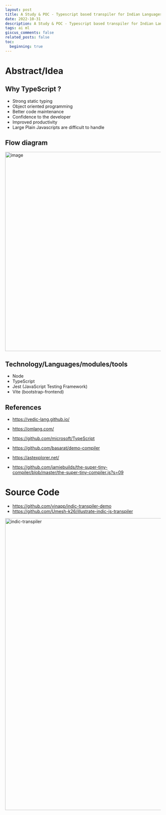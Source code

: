 ```yaml
---
layout: post
title: A Study & POC - Typescript based transpiler for Indian Languages
date: 2022-10-31
description: A Study & POC - Typescript based transpiler for Indian Languages
tags: ai ml
giscus_comments: false
related_posts: false
toc:
  beginning: true
---
```

# Abstract/Idea

## Why TypeScript ?
- Strong static typing
- Object oriented programming
- Better code maintenance
- Confidence to the developer
- Improved productivity
- Large Plain Javascripts are difficult to handle

## Flow diagram
<img width="645" alt="image" src="https://github.com/vinapp/vinapp.github.io/assets/8567548/dd94ebc1-83da-413b-ab1a-03488cfd0e16">

## Technology/Languages/modules/tools
- Node
- TypeScript
- Jest (JavaScript Testing Framework)
- Vite (bootstrap-frontend)

## References
- https://vedic-lang.github.io/
- https://omlang.com/

- https://github.com/microsoft/TypeScript
- https://github.com/basarat/demo-compiler
- https://astexplorer.net/

- https://github.com/jamiebuilds/the-super-tiny-compiler/blob/master/the-super-tiny-compiler.js?s=09

# Source Code
  - https://github.com/vinapp/indic-transpiler-demo
  - https://github.com/Umesh-k26/illustrate-indic-js-transpiler
 <img width="945" alt="indic-transpiler" src="https://github.com/vinapp/vinapp.github.io/assets/8567548/3c77b1c0-d3ed-4571-ba51-b482f62942c5">
